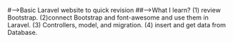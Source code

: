 #-->Basic Laravel website to quick revision 
##-->What I learn?
(1) review Bootstrap. 
(2)connect Bootstrap and font-awesome and use them in Laravel.
(3) Controllers, model, and migration.
(4) insert and get data from Database.

